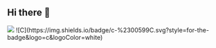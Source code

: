 ## Hi there 👋

<!--
**yourim08/yourim08** is a ✨ _special_ ✨ repository because its `README.md` (this file) appears on your GitHub profile.

Here are some ideas to get you started:

- 🔭 I’m currently working on ...
- 🌱 I’m currently learning ...
- 👯 I’m looking to collaborate on ...
- 🤔 I’m looking for help with ...
- 💬 Ask me about ...
- 📫 How to reach me: ...
- 😄 Pronouns: ...
- ⚡ Fun fact: ...
-->
<img src="https://capsule-render.vercel.app/api?type=waving&color=00BFFF&height=300&section=header&text=Welcome%20to%20Yourim's%20Github&fontSize=40&fontColor=D3D3D3&textAlign=right&section=header" />
![C](https://img.shields.io/badge/c-%2300599C.svg?style=for-the-badge&logo=c&logoColor=white)

